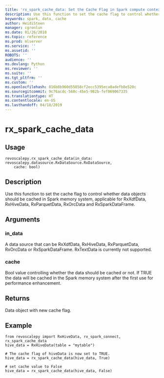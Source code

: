 ```yaml
---
title: 'rx_spark_cache_data: Set the Cache Flag in Spark compute context (revoscalepy)'
description: Use this function to set the cache flag to control whether data objects should be cached in Spark  memory system, applicable for RxXdfData, RxHiveData, RxParquetData, RxOrcData and RxSparkDataFrame.
keywords: spark, data, cache
author: HeidiSteen
manager: cgronlun
ms.date: 01/26/2018
ms.topic: reference
ms.prod: mlserver
ms.service: ''
ms.assetid: ''
ROBOTS: ''
audience: ''
ms.devlang: Python
ms.reviewer: ''
ms.suite: ''
ms.tgt_pltfrm: ''
ms.custom: ''
ms.openlocfilehash: 816b8b960d55858cf2ecc5395eca8adefb8e520c
ms.sourcegitcommit: 9c76acdc-560c-45e5-982b-fef069067335
ms.translationtype: HT
ms.contentlocale: en-US
ms.lasthandoff: 04/18/2019
---
```

# <a name="rxsparkcachedata"></a>rx_spark_cache_data


 


## <a name="usage"></a>Usage



```
revoscalepy.rx_spark_cache_data(in_data: revoscalepy.datasource.RxDataSource.RxDataSource,
    cache: bool)
```





## <a name="description"></a>Description

Use this function to set the cache flag to control whether data objects should be cached in Spark memory system, applicable for RxXdfData, RxHiveData, RxParquetData, RxOrcData and RxSparkDataFrame.


## <a name="arguments"></a>Arguments


### <a name="indata"></a>in_data

A data source that can be RxXdfData, RxHiveData, RxParquetData, RxOrcData or RxSparkDataFrame.
RxTextData is currently not supported.


### <a name="cache"></a>cache

Bool value controlling whether the data should be cached or not. If TRUE the data will be cached in the Spark memory system after the first use for performance enhancement.


## <a name="returns"></a>Returns

Data object with new cache flag.


## <a name="example"></a>Example



```
from revoscalepy import RxHiveData, rx_spark_connect, rx_spark_cache_data
hive_data = RxHiveData(table = "mytable")

# The cache flag of hiveData is now set to TRUE.
hive_data = rx_spark_cache_data(hive_data, True)

# set cache value to False
hive_data = rx_spark_cache_data(hive_data, False)
```

